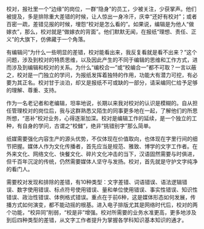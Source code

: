 校对，报社里一个“边缘”的岗位，一群“隐身”的员工，少被关注，少获掌声。他们被提及，多是排除重大差错的时候，让人惊出一身冷汗，庆幸“还好有校对”；或者百密一疏，差错见报的时候，埋怨“校对是怎么看的”。如果说，编辑是为他人“做嫁衣”，那么，校对就是“做嫁衣的背面”。他们默默无闻，在报纸“理想、责任、正义”的大旗下，仿佛藏于一个角落。

有编辑问“为什么一些明显的差错，校对能看出来，我反复看就是看不出来？”这个问题，涉及到校对的特质思维，以及因此产生的不同于编辑的思维和工作方式，进而涉及到编辑和校对的关系。为什么“编校合一”或“校编合一”都不可取？一言以蔽之，校对是一门独立的学问，为报纸发挥着独特的作用，功能大有潜力可挖，有必要为其正名。校对甘于淡泊，却又是报纸不可或缺的一部分，请采编同仁给予足够的理解、尊重、支持。

作为一名老记者和老编辑，坦率地说，长期以来我对校对的认识是模糊的。自从担任管理校对的岗位后，我与这群熟悉又陌生的同事更多地在一起，了解他们的所思所想，“恶补”校对业务，心得逐渐加深。校对是编辑工作的延续，是一个独立的工种，有自身的学问，古谓之“校雠”，绝非“挑错别字”那么简单。

纸媒需要强化内容生产的源头优势，不仅体现在价值取向，也体现在字里行间的细节把握。媒体人作为文化传播者，首先应当是规范、雅致、博学的文字工作者。在外来文化、网络文化、快餐文化、碎片文化冲击的当下，汉语固然需要与时俱进，但千百年沉淀的传统，仍然需要媒体人坚守与发扬。校对，首先就是守护文字纯净的看门人。

需要校对发现和排除的差错，有10种类型：文字差错、词语错误、语法逻辑错误、数字使用错误、标点符号使用错误、量和单位使用错误、事实性错误、知识性错误、政治性错误、体例格式错误。重点在于前6种，这是媒体形态如何发展，传播方式如何演变，都不能动摇的根基。进入电子排版尤其是网络时代后，校对的两个功能，“校异同”削弱，“校是非”增强。校对所需要的业务水准更高，更多地涉及到后四种类型的差错，从文字工作者提升为掌握各学科知识基本知识的通才。
